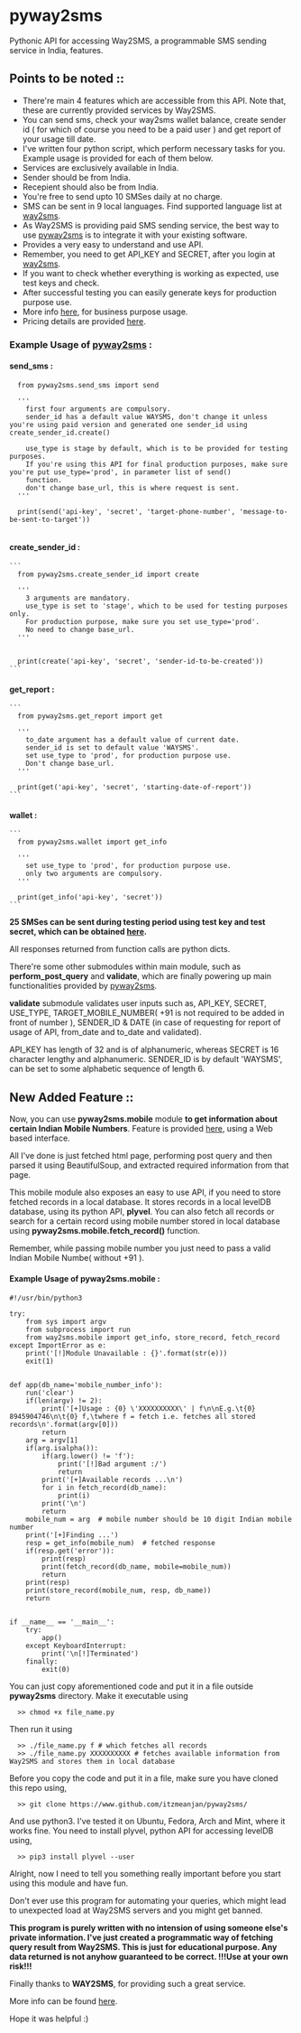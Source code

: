 # pyway2sms
Pythonic API for accessing Way2SMS, a programmable SMS sending service in India, features.


## Points to be noted ::

  - There're main 4 features which are accessible from this API. Note that, these are currently provided services by Way2SMS.
  - You can send sms, check your way2sms wallet balance, create sender id ( for which of course you need to be a paid user ) and get report of your usage till date.
  - I've written four python script, which perform necessary tasks for you. Example usage is provided for each of them below.
  - Services are exclusively available in India.
  - Sender should be from India.
  - Recepient should also be from India.
  - You're free to send upto 10 SMSes daily at no charge.
  - SMS can be sent in 9 local languages. Find supported language list at [way2sms](http://www.way2sms.com/).
  - As Way2SMS is providing paid SMS sending service, the best way to use [pyway2sms](https://www.github.com/itzmeanjan/pyway2sms/)
  is to integrate it with your existing software. 
  - Provides a very easy to understand and use API.
  - Remember, you need to get API_KEY and SECRET, after you login at [way2sms](http://www.way2sms.com/).
  - If you want to check whether everything is working as expected, use test keys and check.
  - After successful testing you can easily generate keys for production purpose use.
  - More info [here](http://www.way2sms.com/business), for business purpose usage.
  - Pricing details are provided [here](http://www.way2sms.com/pricing).
 
 
 
 ### Example Usage of [pyway2sms](https://www.github.com/itzmeanjan/pyway2sms/) :
 
 
 #### send_sms :
 
  ```
    from pyway2sms.send_sms import send
    
    '''
      first four arguments are compulsory. 
      sender_id has a default value WAYSMS, don't change it unless you're using paid version and generated one sender_id using create_sender_id.create() 
      
      use_type is stage by default, which is to be provided for testing purposes.
      If you're using this API for final production purposes, make sure you're put use_type='prod', in parameter list of send() 
      function.
      don't change base_url, this is where request is sent.
    '''
    
    print(send('api-key', 'secret', 'target-phone-number', 'message-to-be-sent-to-target'))
    
  ```
  
  
  #### create_sender_id :
  
    ```
      from pyway2sms.create_sender_id import create
      
      '''
        3 arguments are mandatory.
        use_type is set to 'stage', which to be used for testing purposes only.
        For production purpose, make sure you set use_type='prod'.
        No need to change base_url.
      '''
      
      
      print(create('api-key', 'secret', 'sender-id-to-be-created'))
    ```
    
   
   #### get_report :
   
   
    ```
      from pyway2sms.get_report import get
      
      '''
        to_date argument has a default value of current date.
        sender_id is set to default value 'WAYSMS'.
        set use_type to 'prod', for production purpose use.
        Don't change base_url.
      '''
      
      print(get('api-key', 'secret', 'starting-date-of-report'))
    ```
    
  #### wallet :
  
  
    ```
      from pyway2sms.wallet import get_info
      
      '''
        set use_type to 'prod', for production purpose use.
        only two arguments are compulsory.
      '''
      
      print(get_info('api-key', 'secret'))
    ```
    
  
 **25 SMSes can be sent during testing period using test key and test secret, which can be obtained [here](http://www.way2sms.com/).**
 
 
 All responses returned from function calls are python dicts. 
 
 
 There're some other submodules within main module, such as **perform_post_query** and **validate**, which are finally powering up main functionalities provided by [pyway2sms](https://www.github.com/itzmeanjan/pyway2sms/). 
 
 
 **validate** submodule validates user inputs such as, API_KEY, SECRET, USE_TYPE, TARGET_MOBILE_NUMBER( +91 is not required to be added in front of number ), SENDER_ID & DATE (in case of requesting for report of usage of API, from_date and to_date and validated).
 
 API_KEY has length of 32 and is of alphanumeric, whereas SECRET is 16 character lengthy and alphanumeric. SENDER_ID is by default 'WAYSMS', can be set to some alphabetic sequence of length 6.
 
 
 ## New Added Feature ::
 
 
  Now, you can use **pyway2sms.mobile** module **to get information about certain Indian Mobile Numbers**. Feature is provided [here](http://www.way2sms.com/Location), using a Web based interface.
  
  All I've done is just fetched html page, performing post query and then parsed it using BeautifulSoup, and extracted required information from that page. 
  
  This mobile module also exposes an easy to use API, if you need to store fetched records in a local database. It stores records in a local levelDB database, using its python API, **plyvel**. You can also fetch all records or search for a certain record using mobile number stored in local database using **pyway2sms.mobile.fetch_record()** function.


 Remember, while passing mobile number you just need to pass a valid Indian Mobile Numbe( without +91 ).

 #### Example Usage of pyway2sms.mobile :
 
 
```
#!/usr/bin/python3

try:
    from sys import argv
    from subprocess import run
    from way2sms.mobile import get_info, store_record, fetch_record
except ImportError as e:
    print('[!]Module Unavailable : {}'.format(str(e)))
    exit(1)


def app(db_name='mobile_number_info'):
    run('clear')
    if(len(argv) != 2):
        print('[+]Usage : {0} \'XXXXXXXXXX\' | f\n\nE.g.\t{0} 8945904746\n\t{0} f,\twhere f = fetch i.e. fetches all stored records\n'.format(argv[0]))
        return
    arg = argv[1]
    if(arg.isalpha()):
        if(arg.lower() != 'f'):
            print('[!]Bad argument :/')
            return
        print('[+]Available records ...\n')
        for i in fetch_record(db_name):
            print(i)
        print('\n')
        return
    mobile_num = arg  # mobile number should be 10 digit Indian mobile number
    print('[+]Finding ...')
    resp = get_info(mobile_num)  # fetched response
    if(resp.get('error')):
        print(resp)
        print(fetch_record(db_name, mobile=mobile_num))
        return
    print(resp)
    print(store_record(mobile_num, resp, db_name))
    return


if __name__ == '__main__':
    try:
        app()
    except KeyboardInterrupt:
        print('\n[!]Terminated')
    finally:
        exit(0)

```

You can just copy aforementioned code and put it in a file outside **pyway2sms** directory.
Make it executable using 

```
  >> chmod +x file_name.py
```
Then run it using 

```
  >> ./file_name.py f # which fetches all records
  >> ./file_name.py XXXXXXXXXX # fetches available information from Way2SMS and stores them in local database
```

Before you copy the code and put it in a file, make sure you have cloned this repo using,
```
  >> git clone https://www.github.com/itzmeanjan/pyway2sms/
```

And use python3. I've tested it on Ubuntu, Fedora, Arch and Mint, where it works fine. You need to install plyvel, python API for accessing levelDB using,
```
  >> pip3 install plyvel --user
```

Alright, now I need to tell you something really important before you start using this module and have fun. 

Don't ever use this program for automating your queries, which might lead to unexpected load at Way2SMS servers and you might get banned.

**This program is purely written with no intension of using someone else's private information. I've just created a programmatic way of fetching query result from Way2SMS. This is just for educational purpose. Any data returned is not anyhow guaranteed to be correct. !!!Use at your own risk!!!**


 Finally thanks to **WAY2SMS**, for providing such a great service. 
 

 More info can be found [here](http://www.way2sms.com/).


 Hope it was helpful :)
